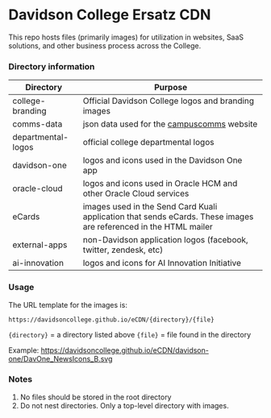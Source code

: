 # Davidson College Ersatz CDN

This repo hosts files (primarily images) for utilization in websites, SaaS solutions, and other business process across the College.

### Directory information

Directory | Purpose
--- | ---
college-branding | Official Davidson College logos and branding images
comms-data | json data used for the [campuscomms](https://campuscomms.davidson.edu/) website
departmental-logos | official college departmental logos
davidson-one | logos and icons used in the Davidson One app
oracle-cloud | logos and icons used in Oracle HCM and other Oracle Cloud services
eCards | images used in the Send Card Kuali application that sends eCards. These images are referenced in the HTML mailer
external-apps | non-Davidson application logos (facebook, twitter, zendesk, etc)
ai-innovation | logos and icons for AI Innovation Initiative


### Usage

The URL template for the images is:

`https://davidsoncollege.github.io/eCDN/{directory}/{file}`

`{directory}` = a directory listed above
`{file}` = file found in the directory

Example: https://davidsoncollege.github.io/eCDN/davidson-one/DavOne_NewsIcons_B.svg

### Notes

1. No files should be stored in the root directory
2. Do not nest directories. Only a top-level directory with images.

